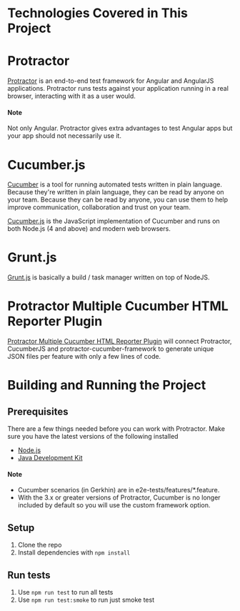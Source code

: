 Technologies Covered in This Project
====================================

# Protractor
[Protractor](http://www.protractortest.org/#/) is an end-to-end test framework for Angular and AngularJS applications. Protractor runs tests against your application running in a real browser, interacting with it as a user would.

#### Note
Not only Angular. Protractor gives extra advantages to test Angular apps but your app should not necessarily use it.

# Cucumber.js
[Cucumber](https://cucumber.io/) is a tool for running automated tests written in plain language. Because they're written in plain language, they can be read by anyone on your team. Because they can be read by anyone, you can use them to help improve communication, collaboration and trust on your team.

[Cucumber.js](https://github.com/cucumber/cucumber-js) is the JavaScript implementation of Cucumber and runs on both Node.js (4 and above) and modern web browsers.

# Grunt.js
[Grunt.js](https://gruntjs.com/) is basically a build / task manager written on top of NodeJS.

# Protractor Multiple Cucumber HTML Reporter Plugin
[Protractor Multiple Cucumber HTML Reporter Plugin](https://github.com/wswebcreation/protractor-multiple-cucumber-html-reporter-plugin) will connect Protractor, CucumberJS and protractor-cucumber-framework to generate unique JSON files per feature with only a few lines of code.

Building and Running the Project
=============================

## Prerequisites
There are a few things needed before you can work with Protractor. Make sure you have the latest versions of the following installed
* [Node.js](https://nodejs.org/en/download/)
* [Java Development Kit](http://www.oracle.com/technetwork/java/javase/downloads/index.html)

#### Note
- Cucumber scenarios (in Gerkhin) are in e2e-tests/features/*.feature.
- With the 3.x or greater versions of Protractor, Cucumber is no longer included by default so you will use the custom framework option.

## Setup
1. Clone the repo
2. Install dependencies with `npm install`

## Run tests
1. Use `npm run test` to run all tests
2. Use `npm run test:smoke` to run just smoke test
